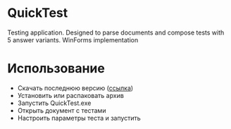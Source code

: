 # QuickTest
Testing application. Designed to parse documents and compose tests with 5 answer variants. WinForms implementation

# Использование
- Скачать последнюю версию ([ссылка](https://github.com/cmd-E/QuickTest/releases/latest))
- Установить или распаковать архив
- Запустить QuickTest.exe
- Открыть документ с тестами
- Настроить параметры теста и запустить

